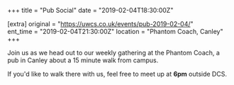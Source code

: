 +++
title = "Pub Social"
date = "2019-02-04T18:30:00Z"

[extra]
original = "https://uwcs.co.uk/events/pub-2019-02-04/"    
ent_time = "2019-02-04T21:30:00Z"
location = "Phantom Coach, Canley"
+++

Join us as we head out to our weekly gathering at the Phantom Coach, a pub in Canley about a 15 minute walk from campus.

If you'd like to walk there with us, feel free to meet up at **6pm** outside DCS.

